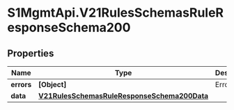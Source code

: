 # S1MgmtApi.V21RulesSchemasRuleResponseSchema200

## Properties
Name | Type | Description | Notes
------------ | ------------- | ------------- | -------------
**errors** | **[Object]** | Errors | [optional] 
**data** | [**V21RulesSchemasRuleResponseSchema200Data**](V21RulesSchemasRuleResponseSchema200Data.md) |  | [optional] 


